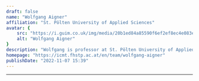 ```yaml
---
draft: false
name: "Wolfgang Aigner"
affiliation: "St. Pölten University of Applied Sciences"
avatar: {
    src: "https://i.guim.co.uk/img/media/20b1ed84a85590f6ef2ef8ec4e083ededcbcb75a/445_367_3662_4578/master/3662.jpg?width=1140&dpr=1&s=none&crop=none",
    alt: "Wolfgang Aigner"
}
description: "Wolfgang is professor at St. Pölten University of Applied Sciences, Austria and adjunct professor at TU Wien, Austria. His main research interests include visual analytics and information visualization with a focus on time-oriented data."
homepage: "https://icmt.fhstp.ac.at/en/team/wolfgang-aigner"
publishDate: "2022-11-07 15:39"
---
```

****